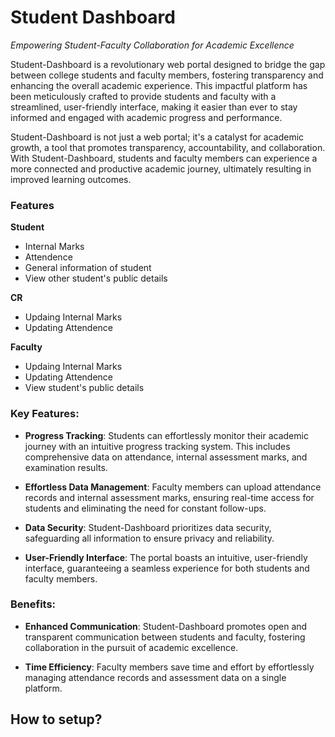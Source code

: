 # Student Dashboard
<i>Empowering Student-Faculty Collaboration for Academic Excellence</i>

Student-Dashboard is a revolutionary web portal designed to bridge the gap between college students and faculty members, fostering transparency and enhancing the overall academic experience. This impactful platform has been meticulously crafted to provide students and faculty with a streamlined, user-friendly interface, making it easier than ever to stay informed and engaged with academic progress and performance.

Student-Dashboard is not just a web portal; it's a catalyst for academic growth, a tool that promotes transparency, accountability, and collaboration. With Student-Dashboard, students and faculty members can experience a more connected and productive academic journey, ultimately resulting in improved learning outcomes.

### Features
**Student**
* Internal Marks
* Attendence
* General information of student
* View other student's public details

**CR**
* Updaing Internal Marks
* Updating Attendence

**Faculty**
* Updaing Internal Marks
* Updating Attendence
* View student's public details


### Key Features:

* <b>Progress Tracking</b>: Students can effortlessly monitor their academic journey with an intuitive progress tracking system. This includes comprehensive data on attendance, internal assessment marks, and examination results.

* <b>Effortless Data Management</b>: Faculty members can upload attendance records and internal assessment marks, ensuring real-time access for students and eliminating the need for constant follow-ups.

* <b>Data Security</b>: Student-Dashboard prioritizes data security, safeguarding all information to ensure privacy and reliability.

* <b>User-Friendly Interface</b>: The portal boasts an intuitive, user-friendly interface, guaranteeing a seamless experience for both students and faculty members.

### Benefits:

* <b>Enhanced Communication</b>: Student-Dashboard promotes open and transparent communication between students and faculty, fostering collaboration in the pursuit of academic excellence.

* <b>Time Efficiency</b>: Faculty members save time and effort by effortlessly managing attendance records and assessment data on a single platform.



## How to setup?
